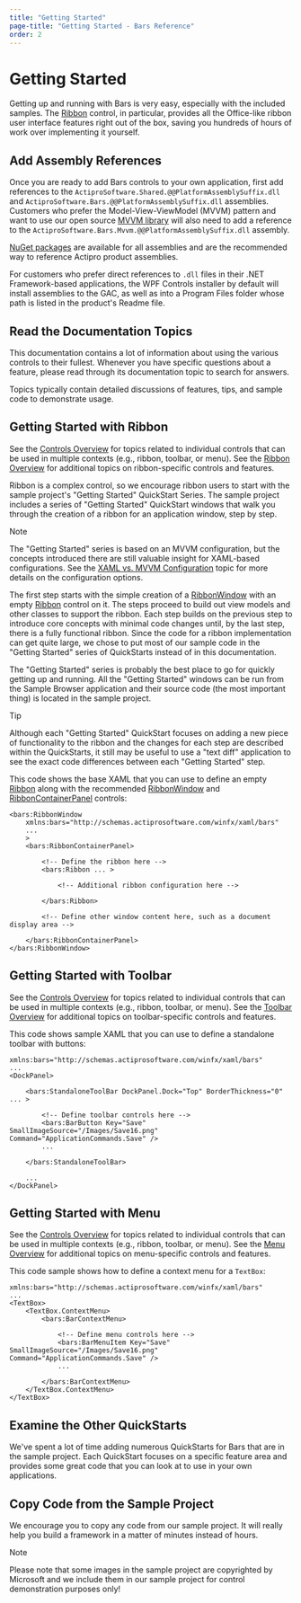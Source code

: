 ```yaml
---
title: "Getting Started"
page-title: "Getting Started - Bars Reference"
order: 2
---
```

# Getting Started

Getting up and running with Bars is very easy, especially with the included samples.  The [Ribbon](xref:@ActiproUIRoot.Controls.Bars.Ribbon) control, in particular, provides all the Office-like ribbon user interface features right out of the box, saving you hundreds of hours of work over implementing it yourself.

## Add Assembly References

Once you are ready to add Bars controls to your own application, first add references to the `ActiproSoftware.Shared.@@PlatformAssemblySuffix.dll` and `ActiproSoftware.Bars.@@PlatformAssemblySuffix.dll` assemblies.  Customers who prefer the Model-View-ViewModel (MVVM) pattern and want to use our open source [MVVM library](mvvm-support.md) will also need to add a reference to the `ActiproSoftware.Bars.Mvvm.@@PlatformAssemblySuffix.dll` assembly.

[NuGet packages](../nuget.md) are available for all assemblies and are the recommended way to reference Actipro product assemblies.

For customers who prefer direct references to `.dll` files in their .NET Framework-based applications, the WPF Controls installer by default will install assemblies to the GAC, as well as into a Program Files folder whose path is listed in the product's Readme file.

## Read the Documentation Topics

This documentation contains a lot of information about using the various controls to their fullest.  Whenever you have specific questions about a feature, please read through its documentation topic to search for answers.

Topics typically contain detailed discussions of features, tips, and sample code to demonstrate usage.

## Getting Started with Ribbon

See the [Controls Overview](controls/index.md) for topics related to individual controls that can be used in multiple contexts (e.g., ribbon, toolbar, or menu).  See the [Ribbon Overview](ribbon-features/index.md) for additional topics on ribbon-specific controls and features.

Ribbon is a complex control, so we encourage ribbon users to start with the sample project's "Getting Started" QuickStart Series.  The sample project includes a series of "Getting Started" QuickStart windows that walk you through the creation of a ribbon for an application window, step by step.

> [!NOTE]
> The "Getting Started" series is based on an MVVM configuration, but the concepts introduced there are still valuable insight for XAML-based configurations.  See the [XAML vs. MVVM Configuration](configuration.md) topic for more details on the configuration options.

The first step starts with the simple creation of a [RibbonWindow](xref:@ActiproUIRoot.Controls.Bars.RibbonWindow) with an empty [Ribbon](xref:@ActiproUIRoot.Controls.Bars.Ribbon) control on it.  The steps proceed to build out view models and other classes to support the ribbon.  Each step builds on the previous step to introduce core concepts with minimal code changes until, by the last step, there is a fully functional ribbon.  Since the code for a ribbon implementation can get quite large, we chose to put most of our sample code in the "Getting Started" series of QuickStarts instead of in this documentation.

The "Getting Started" series is probably the best place to go for quickly getting up and running.  All the "Getting Started" windows can be run from the Sample Browser application and their source code (the most important thing) is located in the sample project.

> [!TIP]
> Although each "Getting Started" QuickStart focuses on adding a new piece of functionality to the ribbon and the changes for each step are described within the QuickStarts, it still may be useful to use a "text diff" application to see the exact code differences between each "Getting Started" step.

This code shows the base XAML that you can use to define an empty [Ribbon](xref:@ActiproUIRoot.Controls.Bars.Ribbon) along with the recommended [RibbonWindow](ribbon-features/ribbon-window.md) and [RibbonContainerPanel](xref:@ActiproUIRoot.Controls.Bars.RibbonContainerPanel) controls:

```xaml
<bars:RibbonWindow
	xmlns:bars="http://schemas.actiprosoftware.com/winfx/xaml/bars"
	...
	>
	<bars:RibbonContainerPanel>

		<!-- Define the ribbon here -->
		<bars:Ribbon ... >

			<!-- Additional ribbon configuration here -->

		</bars:Ribbon>

		<!-- Define other window content here, such as a document display area -->

	</bars:RibbonContainerPanel>
</bars:RibbonWindow>
```

## Getting Started with Toolbar

See the [Controls Overview](controls/index.md) for topics related to individual controls that can be used in multiple contexts (e.g., ribbon, toolbar, or menu).  See the [Toolbar Overview](toolbar-features/index.md) for additional topics on toolbar-specific controls and features.

This code shows sample XAML that you can use to define a standalone toolbar with buttons:

```xaml
xmlns:bars="http://schemas.actiprosoftware.com/winfx/xaml/bars"
...
<DockPanel>

	<bars:StandaloneToolBar DockPanel.Dock="Top" BorderThickness="0" ... >

		<!-- Define toolbar controls here -->
		<bars:BarButton Key="Save" SmallImageSource="/Images/Save16.png" Command="ApplicationCommands.Save" />
		...

	</bars:StandaloneToolBar>

	...
</DockPanel>
```

## Getting Started with Menu

See the [Controls Overview](controls/index.md) for topics related to individual controls that can be used in multiple contexts (e.g., ribbon, toolbar, or menu).  See the [Menu Overview](menu-features/index.md) for additional topics on menu-specific controls and features.

This code sample shows how to define a context menu for a `TextBox`:

```xaml
xmlns:bars="http://schemas.actiprosoftware.com/winfx/xaml/bars"
...
<TextBox>
	<TextBox.ContextMenu>
		<bars:BarContextMenu>

			<!-- Define menu controls here -->
			<bars:BarMenuItem Key="Save" SmallImageSource="/Images/Save16.png" Command="ApplicationCommands.Save" />
			...

		</bars:BarContextMenu>
	</TextBox.ContextMenu>
</TextBox>
```

## Examine the Other QuickStarts

We've spent a lot of time adding numerous QuickStarts for Bars that are in the sample project.  Each QuickStart focuses on a specific feature area and provides some great code that you can look at to use in your own applications.


## Copy Code from the Sample Project

We encourage you to copy any code from our sample project.  It will really help you build a framework in a matter of minutes instead of hours.

> [!NOTE]
> Please note that some images in the sample project are copyrighted by Microsoft and we include them in our sample project for control demonstration purposes only!
